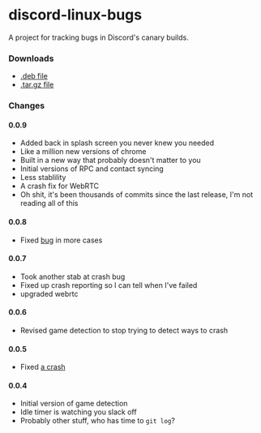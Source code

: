 # discord-linux-bugs
A project for tracking bugs in Discord's canary builds.

### Downloads
- [.deb file](https://discordapp.com/api/download/canary?platform=linux)
- [.tar.gz file](https://discordapp.com/api/download/canary?platform=linux&format=tar.gz)

### Changes

#### 0.0.9
- Added back in splash screen you never knew you needed
- Like a million new versions of chrome
- Built in a new way that probably doesn't matter to you
- Initial versions of RPC and contact syncing
- Less stablility
- A crash fix for WebRTC
- Oh shit, it's been thousands of commits since the last release, I'm not reading all of this

#### 0.0.8
- Fixed [bug](https://github.com/crmarsh/discord-linux-bugs/issues/35) in more cases

#### 0.0.7
- Took another stab at crash bug
- Fixed up crash reporting so I can tell when I've failed
- upgraded webrtc

#### 0.0.6
- Revised game detection to stop trying to detect ways to crash

#### 0.0.5
- Fixed [a crash](https://github.com/crmarsh/discord-linux-bugs/issues/21)

#### 0.0.4
- Initial version of game detection
- Idle timer is watching you slack off
- Probably other stuff, who has time to `git log`?
